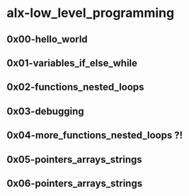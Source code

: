 # alx-low_level_programming

## 0x00-hello_world

## 0x01-variables_if_else_while

## 0x02-functions_nested_loops

## 0x03-debugging

## 0x04-more_functions_nested_loops ?!

## 0x05-pointers_arrays_strings

## 0x06-pointers_arrays_strings

